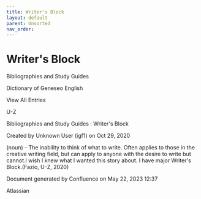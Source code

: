 ```yaml
---
title: Writer's Block
layout: default
parent: Unsorted
nav_order:
---
```


# Writer's Block

Bibliographies and Study Guides

Dictionary of Geneseo English

View All Entries

U-Z

Bibliographies and Study Guides : Writer's Block

Created by  Unknown User (igf1) on Oct 29, 2020

(noun) - The inability to think of what to write. Often applies to those in the creative writing field, but can apply to anyone with the desire to write but cannot.I wish I knew what I wanted this story about. I have major Writer's Block.(Fazio, U-Z, 2020) 

Document generated by Confluence on May 22, 2023 12:37

Atlassian
